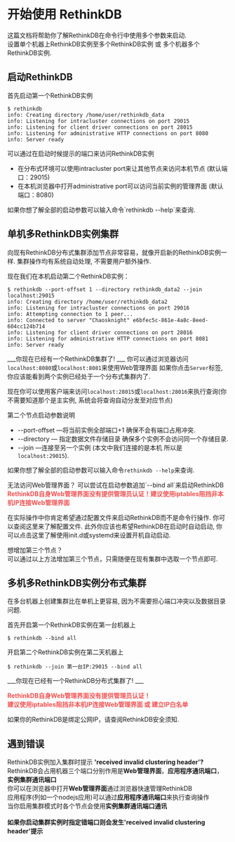 # 开始使用 RethinkDB

<div class="infobox">
    这篇文档将帮助你了解RethinkDB在命令行中使用多个参数来启动.<br/>
    设置单个机器上RethinkDB实例至多个RethinkDB实例 或 多个机器多个RethinkDB实例.
</div>

## 启动RethinkDB

首先启动第一个RethinkDB实例
```
$ rethinkdb
info: Creating directory /home/user/rethinkdb_data
info: Listening for intracluster connections on port 29015
info: Listening for client driver connections on port 28015
info: Listening for administrative HTTP connections on port 8080
info: Server ready
```
可以通过在启动时候提示的端口来访问RethinkDB实例

* 在分布式环境可以使用intracluster port来让其他节点来访问本机节点 (默认端口：29015)
* 在本机浏览器中打开administrative port可以访问当前实例的管理界面 (默认端口：8080)

<div class="infobox">
    如果你想了解全部的启动参数可以输入命令`rethinkdb --help`来查询.
</div>

## 单机多RethinkDB实例集群

向现有RethinkDB分布式集群添加节点非常容易，就像开启新的RethinkDB实例一样. 集群操作均有系统自动处理, 不需要用户额外操作.


现在我们在本机启动第二个RethinkDB实例：
```
$ rethinkdb --port-offset 1 --directory rethinkdb_data2 --join localhost:29015
info: Creating directory /home/user/rethinkdb_data2
info: Listening for intracluster connections on port 29016
info: Attempting connection to 1 peer...
info: Connected to server "Chaosknight" e6bfec5c-861e-4a8c-8eed-604cc124b714
info: Listening for client driver connections on port 28016
info: Listening for administrative HTTP connections on port 8081
info: Server ready
```

___你现在已经有一个RethinkDB集群了! ___ 你可以通过浏览器访问`localhost:8080`或`localhost:8081`来使用Web管理界面
如果你点击`Server`标签, 你应该能看到两个实例已经处于一个分布式集群内了.

现在你可以使用客户端来访问`localhost:28015`或`localhost:28016`来执行查询(你不需要知道那个是主实例, 系统会将查询自动分发至对应节点)

第二个节点启动参数说明
* --port-offset —将当前实例全部端口+1 确保不会有端口占用冲突.
* --directory   — 指定数据文件存储目录 确保多个实例不会访问同一个存储目录.
* --join        —连接至另一个实例 (本文中我们连接的是本机 所以是`localhost:29015`).

如果你想了解全部的启动参数可以输入命令`rethinkdb --help`来查询.

<div class="infobox">
    无法访问Web管理界面？
    可以尝试在启动参数追加`--bind all`来启动RethinkDB<br />
    <b style="color: #f35151;">RethinkDB自身Web管理界面没有提供管理员认证！建议使用iptables阻挡非本机IP连接Web管理界面</b>
</div>

在实际操作中你肯定希望通过配置文件来启动RethinkDB而不是命令行操作. 你可以查阅这里来了解配置文件.
此外你应该也希望RethinkDB在启动时自动启动, 你可以点击这里了解使用init.d或systemd来设置开机自动启动.

<div class="infobox">
    想增加第三个节点？<br />
    可以通过以上方法增加第三个节点，只需随便在现有集群中选取一个节点即可.
</div>

## 多机多RethinkDB实例分布式集群

在多台机器上创建集群比在单机上更容易, 因为不需要担心端口冲突以及数据目录问题.

首先开启第一个RethinkDB实例在第一台机器上
```
$ rethinkdb --bind all
```
开启第二个RethinkDB实例在第二天机器上
```
$ rethinkdb --join 第一台IP:29015 --bind all
```
___你现在已经有一个RethinkDB分布式集群了! ___

<div class="infobox">
    <b style="color: #f35151;">RethinkDB自身Web管理界面没有提供管理员认证！<br />
    建议使用iptables阻挡非本机IP连接Web管理界面 或 建立IP白名单</b>
</div>

如果你的RethinkDB是绑定公网IP，请查阅RethinkDB安全须知.

## 遇到错误
<div class="infobox">
   RethinkDB实例加入集群时提示 <b>'received invalid clustering header'?</b><br />
    RethinkDB会占用机器三个端口分别作用是<b>Web管理界面</b>，<b>应用程序通讯端口</b>，<b>实例集群通讯端口</b> <br />
    你可以在浏览器中打开<b>Web管理界面</b>通过浏览器快速管理RethinkDB<br/>
    应用程序(列如一个nodejs应用)可以通过<b>应用程序通讯端口</b>来执行查询操作<br/>
    当你启用集群模式时各个节点会使用<b>实例集群通讯端口<b/>通讯<br/><br/>
    如果你启动集群实例时指定错端口则会发生'received invalid clustering header'提示
</div>